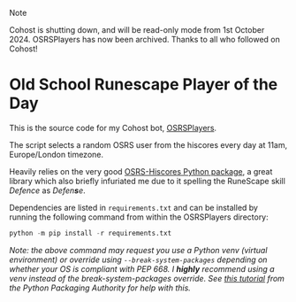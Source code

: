 > [!NOTE]  
> Cohost is shutting down, and will be read-only mode from 1st October 2024. OSRSPlayers has now been archived. Thanks to all who followed on Cohost!

# Old School Runescape Player of the Day
This is the source code for my Cohost bot, [OSRSPlayers](https://cohost.org/OSRSPlayers).

The script selects a random OSRS user from the hiscores every day at 11am, Europe/London timezone.

Heavily relies on the very good [OSRS-Hiscores Python package](https://github.com/Coffee-fueled-deadlines/osrs-hiscores), a great library which also briefly infuriated me due to it spelling the RuneScape skill _Defence_ as _Defen**s**e_.

Dependencies are listed in `requirements.txt` and can be installed by running the following command from within the OSRSPlayers directory:
```python
python -m pip install -r requirements.txt
```
*Note: the above command may request you use a Python venv (virtual environment) or override using `--break-system-packages` depending on whether your OS is compliant with PEP 668. I **highly** recommend using a venv instead of the break-system-packages override. See [this tutorial](https://packaging.python.org/en/latest/guides/installing-using-pip-and-virtual-environments/) from the Python Packaging Authority for help with this.*
